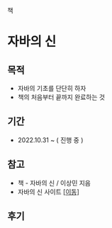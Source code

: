 책
# 자바의 신

## 목적
- 자바의 기초를 단단히 하자
- 책의 처음부터 끝까지 완료하는 것

## 기간
- 2022.10.31 ~ ( 진행 중 )

## 참고
- 책 - 자바의 신 / 이상민 지음
- 자바의 신 사이트 [[이동]](https://sites.google.com/view/godofjava2nd/)

## 후기
